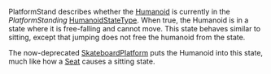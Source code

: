 PlatformStand describes whether the [Humanoid](https://developer.roblox.com/en-us/api-reference/class/Humanoid) is currently in the _PlatformStanding_ [HumanoidStateType](https://developer.roblox.com/en-us/api-reference/enum/HumanoidStateType). When true, the Humanoid is in a state where it is free-falling and cannot move. This state behaves similar to sitting, except that jumping does not free the humanoid from the state.

The now-deprecated [SkateboardPlatform](https://developer.roblox.com/en-us/api-reference/class/SkateboardPlatform) puts the Humanoid into this state, much like how a [Seat](https://developer.roblox.com/en-us/api-reference/class/Seat) causes a sitting state.